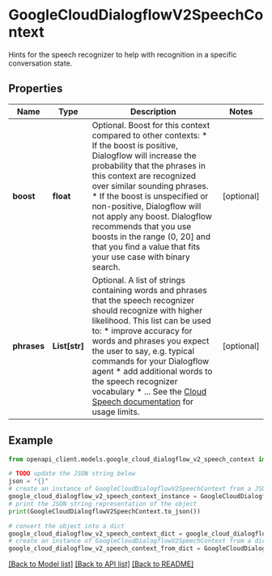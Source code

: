 # GoogleCloudDialogflowV2SpeechContext

Hints for the speech recognizer to help with recognition in a specific conversation state.

## Properties

Name | Type | Description | Notes
------------ | ------------- | ------------- | -------------
**boost** | **float** | Optional. Boost for this context compared to other contexts: * If the boost is positive, Dialogflow will increase the probability that the phrases in this context are recognized over similar sounding phrases. * If the boost is unspecified or non-positive, Dialogflow will not apply any boost. Dialogflow recommends that you use boosts in the range (0, 20] and that you find a value that fits your use case with binary search. | [optional] 
**phrases** | **List[str]** | Optional. A list of strings containing words and phrases that the speech recognizer should recognize with higher likelihood. This list can be used to: * improve accuracy for words and phrases you expect the user to say, e.g. typical commands for your Dialogflow agent * add additional words to the speech recognizer vocabulary * ... See the [Cloud Speech documentation](https://cloud.google.com/speech-to-text/quotas) for usage limits. | [optional] 

## Example

```python
from openapi_client.models.google_cloud_dialogflow_v2_speech_context import GoogleCloudDialogflowV2SpeechContext

# TODO update the JSON string below
json = "{}"
# create an instance of GoogleCloudDialogflowV2SpeechContext from a JSON string
google_cloud_dialogflow_v2_speech_context_instance = GoogleCloudDialogflowV2SpeechContext.from_json(json)
# print the JSON string representation of the object
print(GoogleCloudDialogflowV2SpeechContext.to_json())

# convert the object into a dict
google_cloud_dialogflow_v2_speech_context_dict = google_cloud_dialogflow_v2_speech_context_instance.to_dict()
# create an instance of GoogleCloudDialogflowV2SpeechContext from a dict
google_cloud_dialogflow_v2_speech_context_from_dict = GoogleCloudDialogflowV2SpeechContext.from_dict(google_cloud_dialogflow_v2_speech_context_dict)
```
[[Back to Model list]](../README.md#documentation-for-models) [[Back to API list]](../README.md#documentation-for-api-endpoints) [[Back to README]](../README.md)


